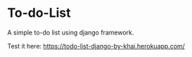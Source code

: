# To-do-List

A simple to-do list using django framework.

Test it here: https://todo-list-django-by-khai.herokuapp.com/
